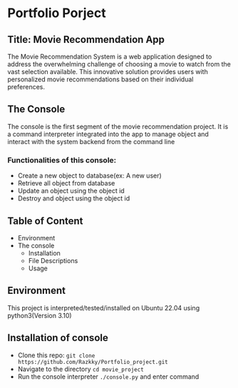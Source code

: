 # Portfolio Porject
## Title: Movie Recommendation App
The Movie Recommendation System is a web application designed to address the overwhelming challenge of choosing a movie to watch from the vast selection available. This innovative solution provides users with personalized movie recommendations based on their individual preferences.

## The Console
The console is the first segment of the movie recommendation project. It is a command interpreter integrated into the app to manage object and interact with the system backend from the command line
### Functionalities of this console:
- Create a new object to database(ex: A new user)
- Retrieve all object from database
- Update an object using the object id
- Destroy and object using the object id

## Table of Content
- Environment
- The console
    - Installation
    - File Descriptions
    - Usage

## Environment
This project is interpreted/tested/installed on Ubuntu 22.04 using python3(Version 3.10)

## Installation of console
- Clone this repo: `git clone https://github.com/Razkky/Portfolio_project.git`
- Navigate to the directory `cd movie_project`
- Run the console interpreter `./console.py` and enter command